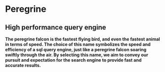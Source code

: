 # Peregrine
## High performance query engine

**The peregrine falcon is the fastest flying bird, and even the fastest animal in terms of speed. The choice of this name symbolizes the speed and efficiency of a sql query engine, just like a peregrine falcon soaring swiftly through the air. By selecting this name, we aim to convey our pursuit and expectation for the search engine to provide fast and accurate results.**

